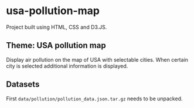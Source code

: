 # usa-pollution-map

Project built using HTML, CSS and D3.JS.

## Theme: USA pollution map

Display air pollution on the map of USA with selectable cities. When certain city is selected additional information is displayed.

## Datasets

First `data/pollution/pollution_data.json.tar.gz` needs to be unpacked.
